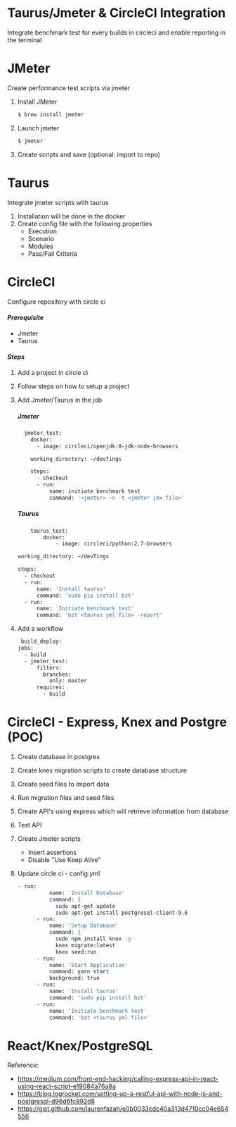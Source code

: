 # Taurus/Jmeter & CircleCI Integration 
Integrate benchmark test for every builds in circleci and enable reporting in the terminal

# JMeter
Create performance test scripts via jmeter 
1. Install JMeter 
    ```sh 
    $ brew install jmeter 
    ```
2. Launch jmeter 
    ```sh 
    $ jmeter
    ````
3. Create scripts and save (optional: import to repo)

# Taurus 
Integrate jmeter scripts with taurus 
1. Installation will be done in the docker 
2. Create config file with the following properties 
    - Execution 
    - Scenario 
    - Modules
    - Pass/Fail Criteria 

# CircleCI 
Configure repository with circle ci 

#### _Prerequisite_
- Jmeter
- Taurus 

#### _Steps_
1. Add a project in circle ci 
2. Follow steps on how to setup a project 
3. Add Jmeter/Taurus in the job 

    ##### Jmeter
    ```sh
      jmeter_test: 
        docker:
          - image: circleci/openjdk:8-jdk-node-browsers
    
        working_directory: ~/devTings
    
        steps: 
          - checkout
          - run: 
              name: initiate benchmark test
              command: '<jmeter> -n -t <jmeter jmx file>'
    ```
    ##### Taurus   
    ```sh
        taurus_test: 
            docker: 
                - image: circleci/python:2.7-browsers

    working_directory: ~/devTings

    steps: 
      - checkout
      - run: 
          name: 'Install taurus'
          command: 'sudo pip install bzt'
      - run: 
          name: 'Initiate benchmark test'
          command: 'bzt <taurus yml file> -report'
    ```
    
4. Add a workflow 
    ```sh 
     build_deploy: 
    jobs: 
      - build
      - jmeter_test:
          filters: 
            branches: 
              only: master 
          requires: 
            - build
    ```
# CircleCI - Express, Knex and Postgre (POC) 

1. Create database in postgres 
2. Create knex migration scripts to create database structure 
3. Create seed files to import data 
4. Run migration files and seed files 
5. Create API's using express which will retrieve information from database 
6. Test API 
7. Create Jmeter scripts
    - Insert assertions 
    - Disable "Use Keep Alive" 
8. Update circle ci - config.yml 

    ```sh
    - run: 
              name: 'Install Database'
              command: |
                sudo apt-get update 
                sudo apt-get install postgresql-client-9.6
          - run: 
              name: 'Setup Database'
              command: |
                sudo npm install knex -g
                knex migrate:latest
                knex seed:run
          - run: 
              name: 'Start Application'
              command: yarn start
              background: true
          - run: 
              name: 'Install taurus'
              command: 'sudo pip install bzt'
          - run: 
              name: 'Initiate benchmark test'
              command: 'bzt <taurus yml file>'
     ````
     
# React/Knex/PostgreSQL

Reference: 
- https://medium.com/front-end-hacking/calling-express-api-in-react-using-react-script-e19084a76a8a
- https://blog.logrocket.com/setting-up-a-restful-api-with-node-js-and-postgresql-d96d6fc892d8
- https://gist.github.com/laurenfazah/e0b0033cdc40a313d4710cc04e654556

